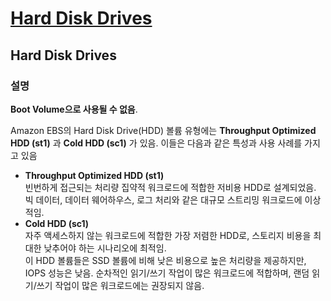 # [Hard Disk Drives](https://docs.aws.amazon.com/ebs/latest/userguide/ebs-volume-types.html#vol-type-hdd)

## Hard Disk Drives

### 설명

**Boot Volume으로 사용될 수 없음**.

Amazon EBS의 Hard Disk Drive(HDD) 볼륨 유형에는 **Throughput Optimized HDD (st1)** 과 **Cold HDD (sc1)** 가 있음. 이들은 다음과 같은 특성과 사용 사례를 가지고 있음

* **Throughput Optimized HDD (st1)**  
빈번하게 접근되는 처리량 집약적 워크로드에 적합한 저비용 HDD로 설계되었음.  
빅 데이터, 데이터 웨어하우스, 로그 처리와 같은 대규모 스트리밍 워크로드에 이상적임.
* **Cold HDD (sc1)**  
자주 액세스하지 않는 워크로드에 적합한 가장 저렴한 HDD로, 스토리지 비용을 최대한 낮추어야 하는 시나리오에 최적임.  
이 HDD 볼륨들은 SSD 볼륨에 비해 낮은 비용으로 높은 처리량을 제공하지만, IOPS 성능은 낮음. 순차적인 읽기/쓰기 작업이 많은 워크로드에 적합하며, 랜덤 읽기/쓰기 작업이 많은 워크로드에는 권장되지 않음.